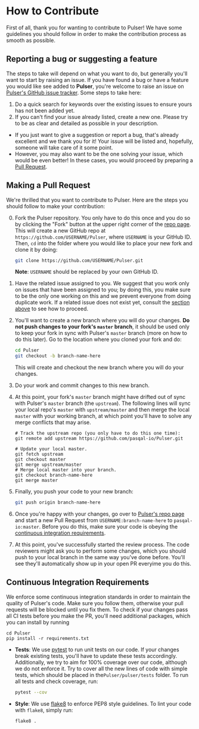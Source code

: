 # How to Contribute

First of all, thank you for wanting to contribute to Pulser! We have some guidelines you should follow in order to make the contribution process as smooth as possible.

## Reporting a bug or suggesting a feature

The steps to take will depend on what you want to do, but generally you'll want to start by raising an issue. If you have found a bug or have a feature you would like see added to **Pulser**, you're welcome to raise an issue on [Pulser's GitHub issue tracker](https://github.com/pasqal-io/Pulser/issues). Some steps to take here:

1. Do a quick search for keywords over the existing issues to ensure yours has not been added yet.
2. If you can't find your issue already listed, create a new one. Please try to be as clear and detailed as possible in your description.
- If you just want to give a suggestion or report a bug, that's already excellent and we thank you for it! Your issue will be listed and, hopefully, someone will take care of it some point. 
- However, you may also want to be the one solving your issue, which would be even better! In these cases, you would proceed by preparing a [Pull Request](#making-a-pull-request).


## Making a Pull Request

We're thrilled that you want to contribute to Pulser. Here are the steps you should follow to make your contribution:

0. Fork the Pulser repository. You only have to do this once and you do so by clicking the "Fork" button at the upper right corner of the [repo page](https://github.com/pasqal-io/Pulser). This will create a new GitHub repo at `https://github.com/USERNAME/Pulser`, where `USERNAME` is your GitHub ID. Then, `cd` into the folder where you would like to place your new fork and clone it by doing:
    ```bash
    git clone https://github.com/USERNAME/Pulser.git
    ```
    **Note**: `USERNAME` should be replaced by your own GitHub ID.

1. Have the related issue assigned to you. We suggest that you work only on issues that have been assigned to you; by doing this, you make sure to be the only one working on this and we prevent everyone from doing duplicate work. If a related issue does not exist yet, consult the [section above](#reporting-a-bug-or-suggesting-a-feature) to see how to proceed. 

2. You'll want to create a new branch where you will do your changes. **Do not push changes to your fork's `master` branch**, it should be used only to keep your fork in sync with Pulser's `master` branch (more on how to do this later). Go to the location where you cloned your fork and do:
    ```bash
    cd Pulser
    git checkout -b branch-name-here
    ```
    This will create and checkout the new branch where you will do your changes.

3. Do your work and commit changes to this new branch.

4. At this point, your fork's `master` branch might have drifted out of sync with Pulser's `master` branch (the `upstream`). The following lines will sync your local repo's `master` with `upstream/master` and then merge the local `master` with your working branch, at which point you'll have to solve any merge conflicts that may arise. 
    ```shell
    # Track the upstream repo (you only have to do this one time):
    git remote add upstream https://github.com/pasqal-io/Pulser.git

    # Update your local master.
    git fetch upstream
    git checkout master
    git merge upstream/master
    # Merge local master into your branch.
    git checkout branch-name-here
    git merge master
    ```
5. Finally, you push your code to your new branch:
    ```bash
    git push origin branch-name-here
    ```
    
6. Once you're happy with your changes, go over to [Pulser's repo page](https://github.com/pasqal-io/Pulser) and start a new Pull Request from `USERNAME:branch-name-here` to `pasqal-io:master`. Before you do this, make sure your code is obeying the [continuous integration requirements](#continuous-integration-requirements).

7. At this point, you've successfully started the review process. The code reviewers might ask you to perform some changes, which you should push to your local branch in the same way you've done before. You'll see they'll automatically show up in your open PR everyime you do this.

## Continuous Integration Requirements

We enforce some continuous integration standards in order to maintain the quality of Pulser's code. Make sure you follow them, otherwise your pull requests will be blocked until you fix them. To check if your changes pass all CI tests before you make the PR, you'll need additional packages, which you can install by running

```shell
cd Pulser
pip install -r requirements.txt
```

- **Tests**: We use [pytest](https://docs.pytest.org/en/latest/) to run unit tests on our code. If your changes break existing tests, you'll have to update these tests accordingly. Additionally, we try to aim for 100% coverage over our code, although we do not enforce it. Try to cover all the new lines of code with simple tests, which should be placed in the`Pulser/pulser/tests` folder. To run all tests and check coverage, run:
    ```bash
    pytest --cov
    ```
    
- **Style**: We use [flake8](https://flake8.pycqa.org/en/latest/) to enforce PEP8 style guidelines. To lint your code with `flake8`, simply run:
    ```bash
    flake8 .
    ```
